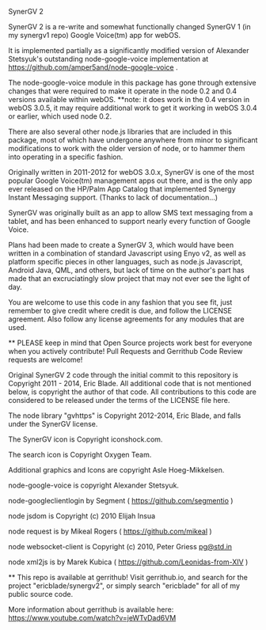 SynerGV 2

SynerGV 2 is a re-write and somewhat functionally changed SynerGV 1
(in my synergv1 repo) Google Voice(tm) app for webOS.

It is implemented partially as a significantly modified version of Alexander Stetsyuk's
outstanding node-google-voice implementation at https://github.com/amper5and/node-google-voice .

The node-google-voice module in this package has gone through extensive changes that
were required to make it operate in the node 0.2 and 0.4 versions available within
webOS.  **note: it does work in the 0.4 version in webOS 3.0.5, it may require additional
work to get it working in webOS 3.0.4 or earlier, which used node 0.2.

There are also several other node.js libraries that are included in this package, most of
which have undergone anywhere from minor to significant modifications to work with the
older version of node, or to hammer them into operating in a specific fashion.

Originally written in 2011-2012 for webOS 3.0.x, SynerGV is one of the most popular Google
Voice(tm) management apps out there, and is the only app ever released on the HP/Palm
App Catalog that implemented Synergy Instant Messaging support.  (Thanks to lack of documentation...)

SynerGV was originally built as an app to allow SMS text messaging from a tablet,
and has been enhanced to support nearly every function of Google Voice.

Plans had been made to create a SynerGV 3, which would have been written in
a combination of standard Javascript using Enyo v2,
as well as platform specific pieces in other languages, such as node.js Javascript,
Android Java, QML, and others, but lack of time on the author's part has made that
an excruciatingly slow project that may not ever see the light of day.

You are welcome to use this code in any fashion that you see fit, just remember
to give credit where credit is due, and follow the LICENSE agreement. Also follow
any license agreements for any modules that are used.

** PLEASE keep in mind that Open Source projects work best for everyone when you
actively contribute!  Pull Requests and Gerrithub Code Review requests are welcome!

Original SynerGV 2 code through the initial commit to this repository is Copyright 2011 - 2014, Eric Blade. All additional code that is not mentioned below, is copyright the author of that code. All contributions to this code are considered to be released under the terms of the LICENSE file here.

The node library "gvhttps" is Copyright 2012-2014, Eric Blade, and falls under the SynerGV license.

The SynerGV icon is Copyright iconshock.com.

The search icon is Copyright Oxygen Team.

Additional graphics and Icons are copyright Asle Hoeg-Mikkelsen.

node-google-voice is copyright Alexander Stetsyuk.

node-googleclientlogin by Segment ( https://github.com/segmentio )

node jsdom is Copyright (c) 2010 Elijah Insua

node request is by Mikeal Rogers ( https://github.com/mikeal )

node websocket-client is Copyright (c) 2010, Peter Griess <pg@std.in>

node xml2js is by Marek Kubica ( https://github.com/Leonidas-from-XIV )

**
This repo is available at gerrithub!  Visit gerrithub.io, and search for the
project "ericblade/synergv2", or simply search "ericblade" for all of my public
source code.

More information about gerrithub is available here:
https://www.youtube.com/watch?v=jeWTvDad6VM
